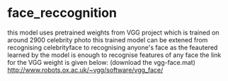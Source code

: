 # face_reccognition
this model uses pretrained weights from VGG project which is trained on around 2900 celebrity photo
this trained model can be extened from recognising celebrityface to recognising anyone's face as the feautered learned by the model is enough to recognise features of any face
the link for the VGG weight is given below:
(download the vgg-face.mat)
http://www.robots.ox.ac.uk/~vgg/software/vgg_face/
